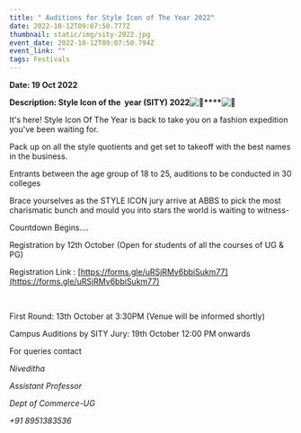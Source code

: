 ```yaml
---
title: " Auditions for Style Icon of The Year 2022"
date: 2022-10-12T09:07:50.777Z
thumbnail: static/img/sity-2022.jpg
event_date: 2022-10-12T09:07:50.794Z
event_link: ""
tags: Festivals
---
```

<!--StartFragment-->

**Date: 19 Oct 2022**

**Description: Style Icon of the  year (SITY) 2022![💃](https://fonts.gstatic.com/s/e/notoemoji/14.0/1f483/72.png)****![🕺](https://fonts.gstatic.com/s/e/notoemoji/14.0/1f57a/72.png)**



It's here! Style Icon Of The Year is back to take you on a fashion expedition you've been waiting for. 

Pack up on all the style quotients and get set to takeoff with the best names in the business. 



Entrants between the age group of 18 to 25, auditions to be conducted in 30 colleges 



Brace yourselves as the STYLE ICON jury arrive at ABBS to pick the most charismatic bunch and mould you into stars the world is waiting to witness- 



Countdown Begins....



Registration by 12th October (Open for students of all the courses of UG & PG)

Registration Link : [https://forms.gle/​uRSjRMv6bbiSukm77](https://forms.gle/uRSjRMv6bbiSukm77)

 



First Round: 13th October at 3:30PM (Venue will be informed shortly)

Campus Auditions by SITY Jury: 19th October 12:00 PM onwards



For queries contact



*Niveditha* 

*Assistant Professor* 

*Dept of Commerce-UG*

*+91 8951383536*

<!--EndFragment-->